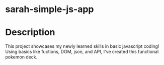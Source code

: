 # sarah-simple-js-app

# Description
This project showcases my newly learned skills in basic javascript coding! Using basics like fuctions, DOM, json, and API, I've created this functional pokemon deck.
